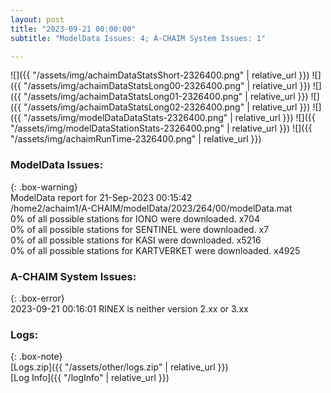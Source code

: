 ```yaml
---
layout: post
title: "2023-09-21 00:00:00"
subtitle: "ModelData Issues: 4; A-CHAIM System Issues: 1"

---
```


![]({{ "/assets/img/achaimDataStatsShort-2326400.png" | relative_url }})
![]({{ "/assets/img/achaimDataStatsLong00-2326400.png" | relative_url }})
![]({{ "/assets/img/achaimDataStatsLong01-2326400.png" | relative_url }})
![]({{ "/assets/img/achaimDataStatsLong02-2326400.png" | relative_url }})
![]({{ "/assets/img/modelDataDataStats-2326400.png" | relative_url }})
![]({{ "/assets/img/modelDataStationStats-2326400.png" | relative_url }})
![]({{ "/assets/img/achaimRunTime-2326400.png" | relative_url }})


### ModelData Issues:  
  
{: .box-warning}  
 ModelData report for 21-Sep-2023 00:15:42   
 /home2/achaim1/A-CHAIM/modelData/2023/264/00/modelData.mat   
 0% of all possible stations for IONO were downloaded. x704   
 0% of all possible stations for SENTINEL were downloaded. x7   
 0% of all possible stations for KASI were downloaded. x5216   
 0% of all possible stations for KARTVERKET were downloaded. x4925   
  
### A-CHAIM System Issues:  
  
{: .box-error}  
2023-09-21 00:16:01 RINEX is neither version 2.xx or 3.xx  

### Logs:  
  
{: .box-note}  
[Logs.zip]({{ "/assets/other/logs.zip" | relative_url }})  
[Log Info]({{ "/logInfo" | relative_url }})  
